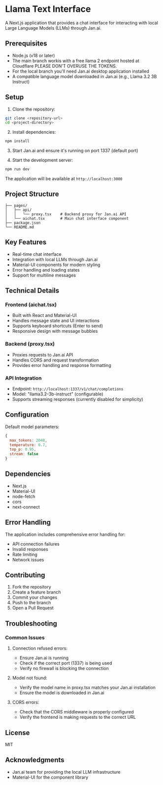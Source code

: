 # Llama Text Interface

A Next.js application that provides a chat interface for interacting with local Large Language Models (LLMs) through Jan.ai.

## Prerequisites

- Node.js (v18 or later)
- The main branch workis with a free llama 2 endpoint hosted at Cloudflare PLEASE DON'T OVERUSE THE TOKENS.
- For the local branch you'll need Jan.ai desktop application installed
- A compatible language model downloaded in Jan.ai (e.g., Llama 3.2 3B Instruct)

## Setup

1. Clone the repository:

```bash
git clone <repository-url>
cd <project-directory>
```

2. Install dependencies:

```bash
npm install
```

3. Start Jan.ai and ensure it's running on port 1337 (default port)

4. Start the development server:

```bash
npm run dev
```

The application will be available at `http://localhost:3000`

## Project Structure

```
├── pages/
│   ├── api/
│   │   └── proxy.tsx    # Backend proxy for Jan.ai API
│   └── aichat.tsx       # Main chat interface component
├── package.json
└── README.md
```

## Key Features

- Real-time chat interface
- Integration with local LLMs through Jan.ai
- Material-UI components for modern styling
- Error handling and loading states
- Support for multiline messages

## Technical Details

### Frontend (aichat.tsx)

- Built with React and Material-UI
- Handles message state and UI interactions
- Supports keyboard shortcuts (Enter to send)
- Responsive design with message bubbles

### Backend (proxy.tsx)

- Proxies requests to Jan.ai API
- Handles CORS and request transformation
- Provides error handling and response formatting

### API Integration

- Endpoint: `http://localhost:1337/v1/chat/completions`
- Model: "llama3.2-3b-instruct" (configurable)
- Supports streaming responses (currently disabled for simplicity)

## Configuration

Default model parameters:

```javascript
{
  max_tokens: 2048,
  temperature: 0.7,
  top_p: 0.95,
  stream: false
}
```

## Dependencies

- Next.js
- Material-UI
- node-fetch
- cors
- next-connect

## Error Handling

The application includes comprehensive error handling for:

- API connection failures
- Invalid responses
- Rate limiting
- Network issues

## Contributing

1. Fork the repository
2. Create a feature branch
3. Commit your changes
4. Push to the branch
5. Open a Pull Request

## Troubleshooting

### Common Issues

1. Connection refused errors:

   - Ensure Jan.ai is running
   - Check if the correct port (1337) is being used
   - Verify no firewall is blocking the connection

2. Model not found:

   - Verify the model name in proxy.tsx matches your Jan.ai installation
   - Ensure the model is downloaded in Jan.ai

3. CORS errors:
   - Check that the CORS middleware is properly configured
   - Verify the frontend is making requests to the correct URL

## License

MIT

## Acknowledgments

- Jan.ai team for providing the local LLM infrastructure
- Material-UI for the component library
